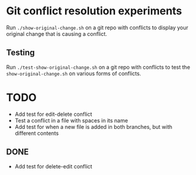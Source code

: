 # Git conflict resolution experiments

Run `./show-original-change.sh` on a git repo with conflicts to display your
original change that is causing a conflict.

## Testing

Run `./test-show-original-change.sh` on a git repo with conflicts to test the
`show-original-change.sh` on various forms of conflicts.

# TODO
* Add test for edit-delete conflict
* Test a conflict in a file with spaces in its name
* Add test for when a new file is added in both branches, but with different
  contents

## DONE
* Add test for delete-edit conflict
